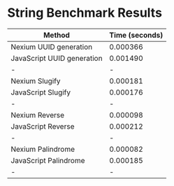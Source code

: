 # String Benchmark Results

| Method                     | Time (seconds) |
| -------------------------- | -------------- |
| Nexium UUID generation     | 0.000366       |
| JavaScript UUID generation | 0.001490       |
| -                          | -              |
| Nexium Slugify             | 0.000181       |
| JavaScript Slugify         | 0.000176       |
| -                          | -              |
| Nexium Reverse             | 0.000098       |
| JavaScript Reverse         | 0.000212       |
| -                          | -              |
| Nexium Palindrome          | 0.000082       |
| JavaScript Palindrome      | 0.000185       |
| -                          | -              |
